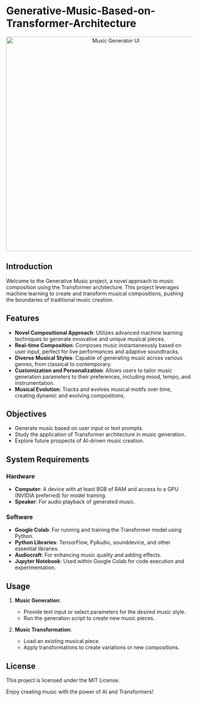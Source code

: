 # Generative-Music-Based-on-Transformer-Architecture

<div align="center">
  <img width="580" alt="Music Generator UI" src="https://github.com/ANANDITA24/Generative-Music-Based-on-Transformer-Architecture/assets/86879723/e2d05825-ba30-4c61-a1ab-4878bba62283">
</div>

## Introduction

Welcome to the Generative Music project, a novel approach to music composition using the Transformer architecture. This project leverages machine learning to create and transform musical compositions, pushing the boundaries of traditional music creation.

## Features

- **Novel Compositional Approach**: Utilizes advanced machine learning techniques to generate innovative and unique musical pieces.
- **Real-time Composition**: Composes music instantaneously based on user input, perfect for live performances and adaptive soundtracks.
- **Diverse Musical Styles**: Capable of generating music across various genres, from classical to contemporary.
- **Customization and Personalization**: Allows users to tailor music generation parameters to their preferences, including mood, tempo, and instrumentation.
- **Musical Evolution**: Tracks and evolves musical motifs over time, creating dynamic and evolving compositions.

## Objectives

- Generate music based on user input or text prompts.
- Study the application of Transformer architecture in music generation.
- Explore future prospects of AI-driven music creation.

## System Requirements

### Hardware
- **Computer**: A device with at least 8GB of RAM and access to a GPU (NVIDIA preferred) for model training.
- **Speaker**: For audio playback of generated music.

### Software
- **Google Colab**: For running and training the Transformer model using Python.
- **Python Libraries**: TensorFlow, PyAudio, sounddevice, and other essential libraries.
- **Audiocraft**: For enhancing music quality and adding effects.
- **Jupyter Notebook**: Used within Google Colab for code execution and experimentation.

## Usage

1. **Music Generation**:
    - Provide text input or select parameters for the desired music style.
    - Run the generation script to create new music pieces.

2. **Music Transformation**:
    - Load an existing musical piece.
    - Apply transformations to create variations or new compositions.

## License

This project is licensed under the MIT License. 

Enjoy creating music with the power of AI and Transformers!
